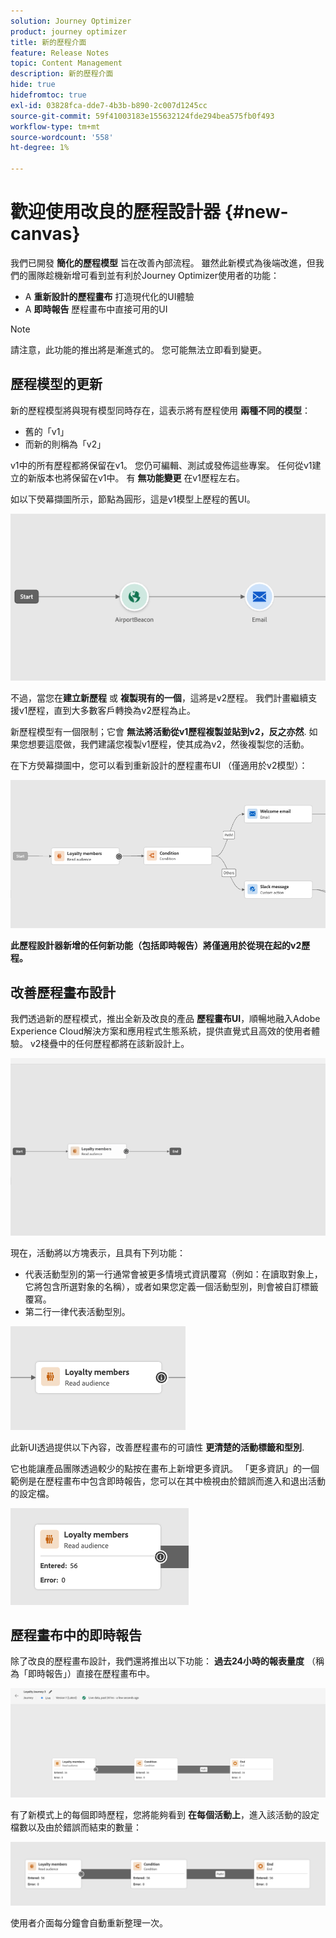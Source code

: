 ```yaml
---
solution: Journey Optimizer
product: journey optimizer
title: 新的歷程介面
feature: Release Notes
topic: Content Management
description: 新的歷程介面
hide: true
hidefromtoc: true
exl-id: 03828fca-dde7-4b3b-b890-2c007d1245cc
source-git-commit: 59f41003183e155632124fde294bea575fb0f493
workflow-type: tm+mt
source-wordcount: '558'
ht-degree: 1%

---
```


# 歡迎使用改良的歷程設計器 {#new-canvas}

我們已開發 **簡化的歷程模型** 旨在改善內部流程。 雖然此新模式為後端改進，但我們的團隊趁機新增可看到並有利於Journey Optimizer使用者的功能：

* A **重新設計的歷程畫布** 打造現代化的UI體驗
* A **即時報告** 歷程畫布中直接可用的UI

>[!NOTE]
>
>請注意，此功能的推出將是漸進式的。 您可能無法立即看到變更。

## 歷程模型的更新

新的歷程模型將與現有模型同時存在，這表示將有歷程使用 **兩種不同的模型**：

* 舊的「v1」
* 而新的則稱為「v2」

v1中的所有歷程都將保留在v1。 您仍可編輯、測試或發佈這些專案。 任何從v1建立的新版本也將保留在v1中。 有 **無功能變更** 在v1歷程左右。

如以下熒幕擷圖所示，節點為圓形，這是v1模型上歷程的舊UI。

![](assets/new-canvas.png)

不過，當您在&#x200B;**建立新歷程** 或 **複製現有的一個**，這將是v2歷程。  我們計畫繼續支援v1歷程，直到大多數客戶轉換為v2歷程為止。

新歷程模型有一個限制；它會 **無法將活動從v1歷程複製並貼到v2，反之亦然**. 如果您想要這麼做，我們建議您複製v1歷程，使其成為v2，然後複製您的活動。

在下方熒幕擷圖中，您可以看到重新設計的歷程畫布UI （僅適用於v2模型）：

![](assets/new-canvas2.png)

**此歷程設計器新增的任何新功能（包括即時報告）將僅適用於從現在起的v2歷程。**

## 改善歷程畫布設計

我們透過新的歷程模式，推出全新及改良的產品 **歷程畫布UI**，順暢地融入Adobe Experience Cloud解決方案和應用程式生態系統，提供直覺式且高效的使用者體驗。 v2棧疊中的任何歷程都將在該新設計上。

![](assets/new-canvas3.gif)

現在，活動將以方塊表示，且具有下列功能：

* 代表活動型別的第一行通常會被更多情境式資訊覆寫（例如：在讀取對象上，它將包含所選對象的名稱），或者如果您定義一個活動型別，則會被自訂標籤覆寫。
* 第二行一律代表活動型別。

![](assets/new-canvas4.png)

此新UI透過提供以下內容，改善歷程畫布的可讀性 **更清楚的活動標籤和型別**.

它也能讓產品團隊透過較少的點按在畫布上新增更多資訊。 「更多資訊」的一個範例是在歷程畫布中包含即時報告，您可以在其中檢視由於錯誤而進入和退出活動的設定檔。

![](assets/new-canvas5.png)


## 歷程畫布中的即時報告

除了改良的歷程畫布設計，我們還將推出以下功能： **過去24小時的報表量度** （稱為「即時報告」）直接在歷程畫布中。

![](assets/new-canvas6bis.png)

有了新模式上的每個即時歷程，您將能夠看到 **在每個活動上**，進入該活動的設定檔數以及由於錯誤而結束的數量：

![](assets/new-canvas8.png)

<!--`
With every live journey on the new model, you will be able to see two types of "last 24 hours" reporting information:

* On a **new insert**, you will see:
    * The number of profiles that have been exported for audience-triggered journeys. You will see the number of profiles available in the last export job alongside the time when that export has been made.
    * The number of profiles who exited the journey
    * The percentage of errors
    ![](assets/new-canvas7.png)
* **On each activity**, you will see the number of profiles who entered that activity and the number who exited because of an error:
    ![](assets/new-canvas8.png)
-->

使用者介面每分鐘會自動重新整理一次。

<!--
Please note that you may see differences between the number of exported profiles and the number of profiles flowing through the journey. The exported profiles count only provides information about the last export job being made while the number of profiles entering an activity only contains profiles who did it in the last 24 hours. This can especially be visible on recurring daily journeys as there could be a data overlap between two days.
-->
